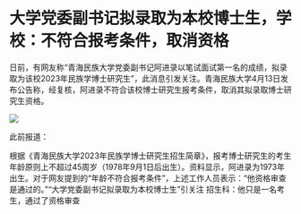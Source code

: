 # 大学党委副书记拟录取为本校博士生，学校：不符合报考条件，取消资格

日前，有网友称“青海民族大学党委副书记阿进录以笔试面试第一名的成绩，拟录取为该校2023年民族学博士研究生”，此消息引发关注。青海民族大学4月13日发布公告称，经复核，阿进录不符合该校博士研究生报考条件，取消其拟录取博士研究生资格。

![](https://inews.gtimg.com/om_bt/O2L3P4H134ALWN8lG_LXm2LAU1TwW5PV_HIbiFzL5Z7zgAA/1000)

此前报道：

根据《青海民族大学2023年民族学博士研究生招生简章》，报考博士研究生的考生年龄原则上不超过45周岁（1978年9月1日后出生）。资料显示，阿进录为1973年出生。对于网友提到的“年龄不符合报考条件”，上述工作人员表示：“他资格审查是通过的。”“大学党委副书记拟录取为本校博士生”引关注
招生科：他只是一名考生，通过了资格审查

